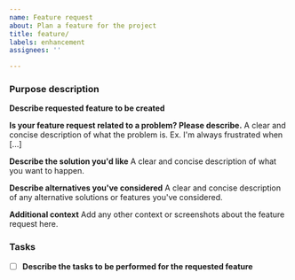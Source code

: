 ```yaml
---
name: Feature request
about: Plan a feature for the project
title: feature/
labels: enhancement
assignees: ''

---
```


### Purpose description
**Describe requested feature to be created**

**Is your feature request related to a problem? Please describe.**
A clear and concise description of what the problem is. Ex. I'm always frustrated when [...]

**Describe the solution you'd like**
A clear and concise description of what you want to happen.

**Describe alternatives you've considered**
A clear and concise description of any alternative solutions or features you've considered.

**Additional context**
Add any other context or screenshots about the feature request here.

### Tasks
- [ ] **Describe the tasks to be performed for the requested feature**
